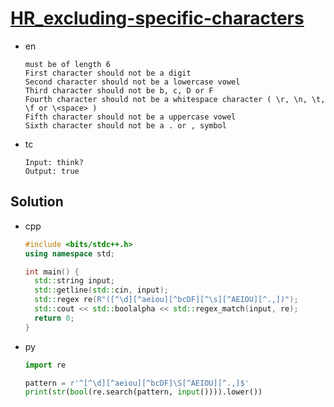 # [HR_excluding-specific-characters](https://www.hackerrank.com/challenges/excluding-specific-characters)

* en

  ```en
  must be of length 6
  First character should not be a digit
  Second character should not be a lowercase vowel
  Third character should not be b, c, D or F
  Fourth character should not be a whitespace character ( \r, \n, \t, \f or \<space> )
  Fifth character should not be a uppercase vowel
  Sixth character should not be a . or , symbol
  ```

* tc

  ```tc
  Input: think?
  Output: true
  ```

## Solution

* cpp

  ```cpp
  #include <bits/stdc++.h>
  using namespace std;

  int main() {
    std::string input;
    std::getline(std::cin, input);
    std::regex re(R"([^\d][^aeiou][^bcDF][^\s][^AEIOU][^.,])");
    std::cout << std::boolalpha << std::regex_match(input, re);
    return 0;
  }
  ```

* py

  ```py
  import re

  pattern = r'^[^\d][^aeiou][^bcDF]\S[^AEIOU][^.,]$'
  print(str(bool(re.search(pattern, input()))).lower())
  ```
